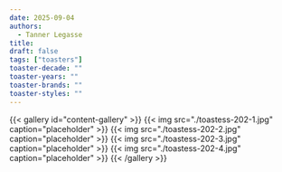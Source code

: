 ```yaml
---
date: 2025-09-04
authors:
  - Tanner Legasse
title: 
draft: false
tags: ["toasters"]
toaster-decade: ""
toaster-years: ""
toaster-brands: ""
toaster-styles: ""
---
```

{{< gallery id="content-gallery" >}}
  {{< img src="./toastess-202-1.jpg" caption="placeholder" >}}
  {{< img src="./toastess-202-2.jpg" caption="placeholder" >}}
  {{< img src="./toastess-202-3.jpg" caption="placeholder" >}}
  {{< img src="./toastess-202-4.jpg" caption="placeholder" >}}
{{< /gallery >}}
